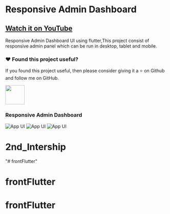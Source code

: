 # Responsive Admin Dashboard

## [Watch it on YouTube](https://youtu.be/MRiZpwdy1CM)


Responsive Admin Dashboard UI using flutter,This project consist of responsive admin panel which can be run in desktop, tablet and mobile.

### :heart: Found this project useful?

If you found this project useful, then please consider giving it a :star: on Github and follow me on GitHub.

<a href="https://www.buymeacoffee.com/iamsayuj"><img src="https://cdn.buymeacoffee.com/buttons/v2/default-yellow.png" height="60"></a>

### Responsive Admin Dashboard

![App UI](/adminpromo.gif)
![App UI](/scrvideo.gif)
![App UI](/thumb.png)
# 2nd_Intership
"# frontFlutter" 
# frontFlutter
# frontFlutter

